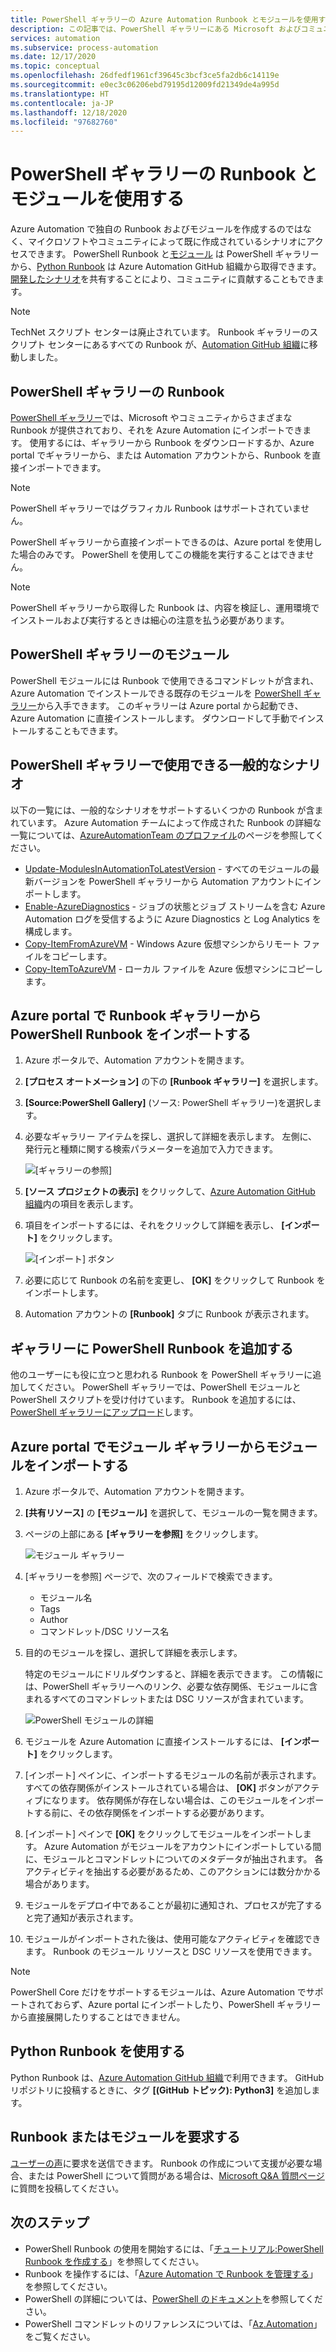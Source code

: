 ```yaml
---
title: PowerShell ギャラリーの Azure Automation Runbook とモジュールを使用する
description: この記事では、PowerShell ギャラリーにある Microsoft およびコミュニティからの Runbook とモジュールを使用する方法について説明します。
services: automation
ms.subservice: process-automation
ms.date: 12/17/2020
ms.topic: conceptual
ms.openlocfilehash: 26dfedf1961cf39645c3bcf3ce5fa2db6c14119e
ms.sourcegitcommit: e0ec3c06206ebd79195d12009fd21349de4a995d
ms.translationtype: HT
ms.contentlocale: ja-JP
ms.lasthandoff: 12/18/2020
ms.locfileid: "97682760"
---
```

# <a name="use-runbooks-and-modules-in-powershell-gallery"></a>PowerShell ギャラリーの Runbook とモジュールを使用する

Azure Automation で独自の Runbook およびモジュールを作成するのではなく、マイクロソフトやコミュニティによって既に作成されているシナリオにアクセスできます。 PowerShell Runbook と[モジュール](#modules-in-powershell-gallery) は PowerShell ギャラリーから、[Python Runbook](#use-python-runbooks) は Azure Automation GitHub 組織から取得できます。 [開発したシナリオ](#add-a-powershell-runbook-to-the-gallery)を共有することにより、コミュニティに貢献することもできます。

> [!NOTE]
> TechNet スクリプト センターは廃止されています。 Runbook ギャラリーのスクリプト センターにあるすべての Runbook が、[Automation GitHub 組織](https://github.com/azureautomation)に移動しました。

## <a name="runbooks-in-powershell-gallery"></a>PowerShell ギャラリーの Runbook

[PowerShell ギャラリー](https://www.powershellgallery.com/packages)では、Microsoft やコミュニティからさまざまな Runbook が提供されており、それを Azure Automation にインポートできます。 使用するには、ギャラリーから Runbook をダウンロードするか、Azure portal でギャラリーから、または Automation アカウントから、Runbook を直接インポートできます。

> [!NOTE]
> PowerShell ギャラリーではグラフィカル Runbook はサポートされていません。

PowerShell ギャラリーから直接インポートできるのは、Azure portal を使用した場合のみです。 PowerShell を使用してこの機能を実行することはできません。

> [!NOTE]
> PowerShell ギャラリーから取得した Runbook は、内容を検証し、運用環境でインストールおよび実行するときは細心の注意を払う必要があります。

## <a name="modules-in-powershell-gallery"></a>PowerShell ギャラリーのモジュール

PowerShell モジュールには Runbook で使用できるコマンドレットが含まれ、Azure Automation でインストールできる既存のモジュールを [PowerShell ギャラリー](https://www.powershellgallery.com)から入手できます。 このギャラリーは Azure portal から起動でき、Azure Automation に直接インストールします。 ダウンロードして手動でインストールすることもできます。

## <a name="common-scenarios-available-in-powershell-gallery"></a>PowerShell ギャラリーで使用できる一般的なシナリオ

以下の一覧には、一般的なシナリオをサポートするいくつかの Runbook が含まれています。 Azure Automation チームによって作成された Runbook の詳細な一覧については、[AzureAutomationTeam のプロファイル](https://www.powershellgallery.com/profiles/AzureAutomationTeam)のページを参照してください。

   * [Update-ModulesInAutomationToLatestVersion](https://www.powershellgallery.com/packages/Update-ModulesInAutomationToLatestVersion/) - すべてのモジュールの最新バージョンを PowerShell ギャラリーから Automation アカウントにインポートします。
   * [Enable-AzureDiagnostics](https://www.powershellgallery.com/packages/Enable-AzureDiagnostics/) - ジョブの状態とジョブ ストリームを含む Azure Automation ログを受信するように Azure Diagnostics と Log Analytics を構成します。
   * [Copy-ItemFromAzureVM](https://www.powershellgallery.com/packages/Copy-ItemFromAzureVM/) - Windows Azure 仮想マシンからリモート ファイルをコピーします。
   * [Copy-ItemToAzureVM](https://www.powershellgallery.com/packages/Copy-ItemToAzureVM/) - ローカル ファイルを Azure 仮想マシンにコピーします。

## <a name="import-a-powershell-runbook-from-the-runbook-gallery-with-the-azure-portal"></a>Azure portal で Runbook ギャラリーから PowerShell Runbook をインポートする

1. Azure ポータルで、Automation アカウントを開きます。
2. **[プロセス オートメーション]** の下の **[Runbook ギャラリー]** を選択します。
3. **[Source:PowerShell Gallery]** \(ソース: PowerShell ギャラリー\)を選択します。
4. 必要なギャラリー アイテムを探し、選択して詳細を表示します。 左側に、発行元と種類に関する検索パラメーターを追加で入力できます。

   ![[ギャラリーの参照]](media/automation-runbook-gallery/browse-gallery.png)

5. **[ソース プロジェクトの表示]** をクリックして、[Azure Automation GitHub 組織](https://github.com/azureautomation)内の項目を表示します。
6. 項目をインポートするには、それをクリックして詳細を表示し、 **[インポート]** をクリックします。

   ![[インポート] ボタン](media/automation-runbook-gallery/gallery-item-detail.png)

7. 必要に応じて Runbook の名前を変更し、 **[OK]** をクリックして Runbook をインポートします。
8. Automation アカウントの **[Runbook]** タブに Runbook が表示されます。

## <a name="add-a-powershell-runbook-to-the-gallery"></a>ギャラリーに PowerShell Runbook を追加する

他のユーザーにも役に立つと思われる Runbook を PowerShell ギャラリーに追加してください。 PowerShell ギャラリーでは、PowerShell モジュールと PowerShell スクリプトを受け付けています。 Runbook を追加するには、[PowerShell ギャラリーにアップロード](/powershell/scripting/gallery/how-to/publishing-packages/publishing-a-package)します。

## <a name="import-a-module-from-the-module-gallery-with-the-azure-portal"></a>Azure portal でモジュール ギャラリーからモジュールをインポートする

1. Azure ポータルで、Automation アカウントを開きます。
2. **[共有リソース]** の **[モジュール]** を選択して、モジュールの一覧を開きます。
3. ページの上部にある **[ギャラリーを参照]** をクリックします。

   ![モジュール ギャラリー](media/automation-runbook-gallery/modules-blade.png)

4. [ギャラリーを参照] ページで、次のフィールドで検索できます。

   * モジュール名
   * Tags
   * Author
   * コマンドレット/DSC リソース名

5. 目的のモジュールを探し、選択して詳細を表示します。

   特定のモジュールにドリルダウンすると、詳細を表示できます。 この情報には、PowerShell ギャラリーへのリンク、必要な依存関係、モジュールに含まれるすべてのコマンドレットまたは DSC リソースが含まれています。

   ![PowerShell モジュールの詳細](media/automation-runbook-gallery/gallery-item-details-blade.png)

6. モジュールを Azure Automation に直接インストールするには、 **[インポート]** をクリックします。
7. [インポート] ペインに、インポートするモジュールの名前が表示されます。 すべての依存関係がインストールされている場合は、 **[OK]** ボタンがアクティブになります。 依存関係が存在しない場合は、このモジュールをインポートする前に、その依存関係をインポートする必要があります。
8. [インポート] ペインで **[OK]** をクリックしてモジュールをインポートします。 Azure Automation がモジュールをアカウントにインポートしている間に、モジュールとコマンドレットについてのメタデータが抽出されます。 各アクティビティを抽出する必要があるため、このアクションには数分かかる場合があります。
9. モジュールをデプロイ中であることが最初に通知され、プロセスが完了すると完了通知が表示されます。
10. モジュールがインポートされた後は、使用可能なアクティビティを確認できます。 Runbook のモジュール リソースと DSC リソースを使用できます。

> [!NOTE]
> PowerShell Core だけをサポートするモジュールは、Azure Automation でサポートされておらず、Azure portal にインポートしたり、PowerShell ギャラリーから直接展開したりすることはできません。

## <a name="use-python-runbooks"></a>Python Runbook を使用する

Python Runbook は、[Azure Automation GitHub 組織](https://github.com/azureautomation)で利用できます。 GitHub リポジトリに投稿するときに、タグ **[(GitHub トピック): Python3]** を追加します。

## <a name="request-a-runbook-or-module"></a>Runbook またはモジュールを要求する

[ユーザーの声](https://feedback.azure.com/forums/246290-azure-automation/)に要求を送信できます。  Runbook の作成について支援が必要な場合、または PowerShell について質問がある場合は、[Microsoft Q&A 質問ページ](/answers/topics/azure-automation.html)に質問を投稿してください。

## <a name="next-steps"></a>次のステップ

* PowerShell Runbook の使用を開始するには、「[チュートリアル:PowerShell Runbook を作成する](learn/automation-tutorial-runbook-textual-powershell.md)」を参照してください。
* Runbook を操作するには、「[Azure Automation で Runbook を管理する](manage-runbooks.md)」を参照してください。
* PowerShell の詳細については、[PowerShell のドキュメント](/powershell/scripting/overview)を参照してください。
* PowerShell コマンドレットのリファレンスについては、「[Az.Automation](/powershell/module/az.automation)」をご覧ください。
